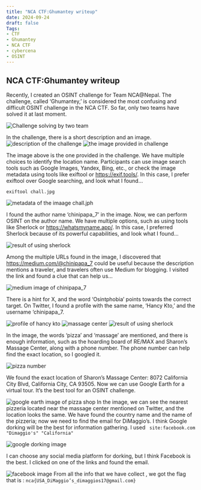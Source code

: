 ```yaml
---
title: "NCA CTF:Ghumantey writeup"
date: 2024-09-24
draft: false
Tags:
- CTF
- Ghumantey
- NCA CTF
- cybercena
- OSINT
---
```


## **NCA CTF:Ghumantey writeup**
Recently, I created an OSINT challenge for Team NCA@Nepal. The challenge, called ‘Ghumantey,’ is considered the most confusing and difficult OSINT challenge in the NCA CTF. So far, only two teams have solved it at last moment.

![Challenge solving by two team](twoteam.png)

In the challenge, there is a short description and an image.
![description of the challenge](description.png)
![the image provided in challenge](chall.jpg)

The image above is the one provided in the challenge. We have multiple choices to identify the location name. Participants can use image search tools such as Google Images, Yandex, Bing, etc., or check the image metadata using tools like exiftool or https://exif.tools/. In this case, I prefer exiftool over Google searching, and look what I found…

```
exiftool chall.jpg
```
![metadata of the imaage chall.jph](exiftool.png)

I found the author name ‘chinipapa_7’ in the image. Now, we can perform OSINT on the author name. We have multiple options, such as using tools like Sherlock or https://whatsmyname.app/. In this case, I preferred Sherlock because of its powerful capabilities, and look what I found…

![result of using sherlock](sherlock.png)

Among the multiple URLs found in the image, I discovered that https://medium.com/@chinipapa_7 could be useful because the description mentions a traveler, and travelers often use Medium for blogging. I visited the link and found a clue that can help us…

![medium image of chinipapa_7](medium.png)

There is a hint for X, and the word ‘Osintphobia’ points towards the correct target. On Twitter, I found a profile with the same name, ‘Hancy Kto,’ and the username ‘chinipapa_7.

![profile of hancy kto](hancykto.png)
![massage center](x1.png)
![result of using sherlock](x2.png)

In the image, the words ‘pizza’ and ‘massage’ are mentioned, and there is enough information, such as the hoarding board of RE/MAX and Sharon’s Massage Center, along with a phone number. The phone number can help find the exact location, so I googled it.

![pizza number](pizzanumber.png)

We found the exact location of Sharon’s Massage Center: 8072 California City Blvd, California City, CA 93505. Now we can use Google Earth for a virtual tour. It’s the best tool for an OSINT challenge.

![google earth image of pizza shop](googleearth.png)
In the image, we can see the nearest pizzeria located near the massage center mentioned on Twitter, and the location looks the same. We have found the country name and the name of the pizzeria; now we need to find the email for DiMaggio’s. I think Google dorking will be the best for information gathering. I used
``` site:facebook.com "Dimaggio's" "California"```

![google dorking image](dorking.png)

I can choose any social media platform for dorking, but I think Facebook is the best. I clicked on one of the links and found the email.

![facebook image](facebook.png)
From all the info that we have collect , we got the flag that is :
```nca{USA_DiMaggio’s_dimaggios17@gmail.com}```



